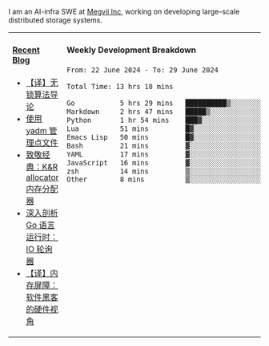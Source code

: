 I am an AI-infra SWE at [Megvii Inc](https://en.megvii.com/), working on developing large-scale distributed storage systems.

<table width="960px">
<tr>
<td valign="top" width="50%">

#### <a href="https://www.kongjun18.me" target="_blank">Recent Blog</a>

<!-- BLOG-POST-LIST:START -->
- [【译】无锁算法导论](https://kongjun18.github.io/posts/2023/07/14/)
- [使用 yadm 管理点文件](https://kongjun18.github.io/posts/2023/04/07/)
- [致敬经典：K&amp;R allocator 内存分配器](https://kongjun18.github.io/posts/2022/12/12/)
- [深入剖析 Go 语言运行时：IO 轮询器](https://kongjun18.github.io/posts/2022/11/21/)
- [【译】内存屏障：软件黑客的硬件视角](https://kongjun18.github.io/posts/2022/11/03/)
<!-- BLOG-POST-LIST:END -->

</td>
<td valign="top" width="50%">

#### Weekly Development Breakdown

<!--START_SECTION:waka-->

```txt
From: 22 June 2024 - To: 29 June 2024

Total Time: 13 hrs 18 mins

Go           5 hrs 29 mins   ██████████▒░░░░░░░░░░░░░░   41.28 %
Markdown     2 hrs 47 mins   █████▒░░░░░░░░░░░░░░░░░░░   20.91 %
Python       1 hr 54 mins    ███▓░░░░░░░░░░░░░░░░░░░░░   14.30 %
Lua          51 mins         █▓░░░░░░░░░░░░░░░░░░░░░░░   06.40 %
Emacs Lisp   50 mins         █▓░░░░░░░░░░░░░░░░░░░░░░░   06.33 %
Bash         21 mins         ▓░░░░░░░░░░░░░░░░░░░░░░░░   02.65 %
YAML         17 mins         ▓░░░░░░░░░░░░░░░░░░░░░░░░   02.24 %
JavaScript   16 mins         ▓░░░░░░░░░░░░░░░░░░░░░░░░   02.01 %
zsh          14 mins         ▒░░░░░░░░░░░░░░░░░░░░░░░░   01.83 %
Other        8 mins          ▒░░░░░░░░░░░░░░░░░░░░░░░░   01.11 %
```

<!--END_SECTION:waka-->
</td>
</tr>

</table>
